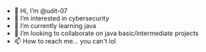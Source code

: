 - 👋 Hi, I’m @udit-07
- 👀 I’m interested in cybersecurity
- 🌱 I’m currently learning java
- 💞️ I’m looking to collaborate on java basic/intermediate projects
- 📫 How to reach me... you can't lol

<!---
curious-udit07/curious-udit07 is a ✨ special ✨ repository because its `README.md` (this file) appears on your GitHub profile.
You can click the Preview link to take a look at your changes.
--->
